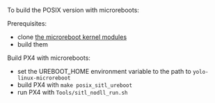 To build the POSIX version with microreboots:

Prerequisites:
- clone [the microreboot kernel modules](https://bitbucket.org/seicps/yolo-linux-microreboot)
- build them

Build PX4 with microreboots:
- set the UREBOOT_HOME environment variable to the path to `yolo-linux-microreboot`
- build PX4 with `make posix_sitl_ureboot`
- run PX4 with `Tools/sitl_nodll_run.sh`
